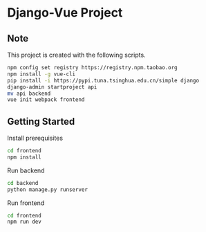 # Django-Vue Project

## Note

This project is created with the following scripts.

```bash
npm config set registry https://registry.npm.taobao.org
npm install -g vue-cli
pip install -i https://pypi.tuna.tsinghua.edu.cn/simple django
django-admin startproject api
mv api backend
vue init webpack frontend
```

## Getting Started

Install prerequisites

```bash
cd frontend
npm install
```

Run backend

```bash
cd backend
python manage.py runserver
```

Run frontend

```bash
cd frontend
npm run dev
```
